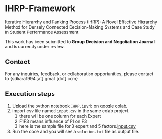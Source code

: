 # IHRP-Framework
Iterative Hierarchy and Ranking Process (IHRP): A Novel Effective Hierarchy Method for Densely Connected Decision-Making Systems and Case Study in Student Performance Assessment

This work has been submitted to **Group Decision and Negotiation Journal** and is currently under review.

## Contact
For any inquiries, feedback, or collaboration opportunities, please contact to {sdhara1994 [at] gmail [dot] com}

## Execution steps
1. Upload the python notebook `IHRP.ipynb` on google colab.
2. import csv file named `input.csv` in the same colab project.
    1. there will be one column for each Expert 
    2. F1F3 means influence of F1 on F3
    3. here is the sample file for 3 expert and 5 factors.[input.csv](https://github.com/suvojit1994/IHRP-Framework/input.csv)
3. Run the code and you will see a `solution.txt` file as output file.

